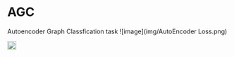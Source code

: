 # AGC
Autoencoder Graph Classfication task
![image](img/AutoEncoder Loss.png)

<img src="https://pic.sopili.net/pub/emoji/twitter/2/72x72/26a0.png" width=20 height=20>